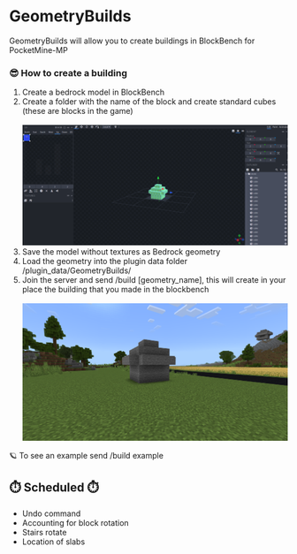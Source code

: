 # GeometryBuilds
GeometryBuilds will allow you to create buildings in BlockBench for PocketMine-MP

<h3>😎 How to create a building</h3>
<ol>
  <li>Create a bedrock model in BlockBench</li>
  <li>Create a folder with the name of the block and create standard cubes (these are blocks in the game)<br><br><img src='https://github.com/labarjni/GeometryBuilds/blob/master/example1.png?raw=true'></li>
  <li>Save the model without textures as Bedrock geometry</li>
  <li>Load the geometry into the plugin data folder /plugin_data/GeometryBuilds/</li>
  <li>Join the server and send /build [geometry_name], this will create in your place the building that you made in the blockbench<br><br><img src='https://github.com/labarjni/GeometryBuilds/blob/master/example2.png?raw=true'></li>
</ol>
🪐 To see an example send /build example
<br>
<h2>⏱️ Scheduled ⏱️</h2>
<ul>
  <li>Undo command</li>
  <li>Accounting for block rotation</li>
  <li>Stairs rotate</li>
  <li>Location of slabs</li>
</ul>
